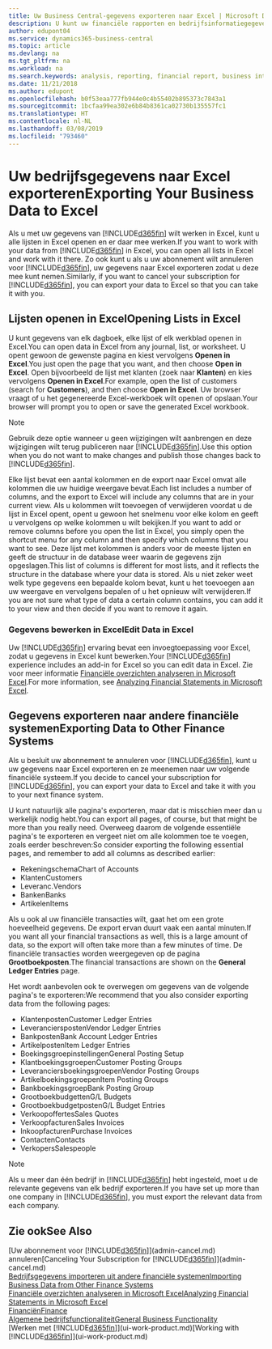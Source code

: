 ```yaml
---
title: Uw Business Central-gegevens exporteren naar Excel | Microsoft Docs
description: U kunt uw financiële rapporten en bedrijfsinformatiegegevens uit Business Central exporteren naar Excel of uw gegevens in Excel openen.
author: edupont04
ms.service: dynamics365-business-central
ms.topic: article
ms.devlang: na
ms.tgt_pltfrm: na
ms.workload: na
ms.search.keywords: analysis, reporting, financial report, business intelligence, BI, Excel
ms.date: 11/21/2018
ms.author: edupont
ms.openlocfilehash: b0f53eaa777fb944e0c4b55402b895373c7843a1
ms.sourcegitcommit: 1bcfaa99ea302e6b84b8361ca02730b135557fc1
ms.translationtype: HT
ms.contentlocale: nl-NL
ms.lasthandoff: 03/08/2019
ms.locfileid: "793460"
---
```

# <a name="exporting-your-business-data-to-excel"></a><span data-ttu-id="4b1c7-103">Uw bedrijfsgegevens naar Excel exporteren</span><span class="sxs-lookup"><span data-stu-id="4b1c7-103">Exporting Your Business Data to Excel</span></span>
<span data-ttu-id="4b1c7-104">Als u met uw gegevens van [!INCLUDE[d365fin](includes/d365fin_md.md)] wilt werken in Excel, kunt u alle lijsten in Excel openen en er daar mee werken.</span><span class="sxs-lookup"><span data-stu-id="4b1c7-104">If you want to work with your data from [!INCLUDE[d365fin](includes/d365fin_md.md)] in Excel, you can open all lists in Excel and work with it there.</span></span> <span data-ttu-id="4b1c7-105">Zo ook kunt u als u uw abonnement wilt annuleren voor [!INCLUDE[d365fin](includes/d365fin_md.md)], uw gegevens naar Excel exporteren zodat u deze mee kunt nemen.</span><span class="sxs-lookup"><span data-stu-id="4b1c7-105">Similarly, if you want to cancel your subscription for [!INCLUDE[d365fin](includes/d365fin_md.md)], you can export your data to Excel so that you can take it with you.</span></span>

## <a name="opening-lists-in-excel"></a><span data-ttu-id="4b1c7-106">Lijsten openen in Excel</span><span class="sxs-lookup"><span data-stu-id="4b1c7-106">Opening Lists in Excel</span></span>
<span data-ttu-id="4b1c7-107">U kunt gegevens van elk dagboek, elke lijst of elk werkblad openen in Excel.</span><span class="sxs-lookup"><span data-stu-id="4b1c7-107">You can open data in Excel from any journal, list, or worksheet.</span></span> <span data-ttu-id="4b1c7-108">U opent gewoon de gewenste pagina en kiest vervolgens **Openen in Excel**.</span><span class="sxs-lookup"><span data-stu-id="4b1c7-108">You just open the page that you want, and then choose **Open in Excel**.</span></span> <span data-ttu-id="4b1c7-109">Open bijvoorbeeld de lijst met klanten (zoek naar **Klanten**) en kies vervolgens **Openen in Excel**.</span><span class="sxs-lookup"><span data-stu-id="4b1c7-109">For example, open the list of customers (search for **Customers**), and then choose **Open in Excel**.</span></span> <span data-ttu-id="4b1c7-110">Uw browser vraagt of u het gegenereerde Excel-werkboek wilt openen of opslaan.</span><span class="sxs-lookup"><span data-stu-id="4b1c7-110">Your browser will prompt you to open or save the generated Excel workbook.</span></span>  

> [!NOTE]
> <span data-ttu-id="4b1c7-111">Gebruik deze optie wanneer u geen wijzigingen wilt aanbrengen en deze wijzigingen wilt terug publiceren naar [!INCLUDE[d365fin](includes/d365fin_md.md)].</span><span class="sxs-lookup"><span data-stu-id="4b1c7-111">Use this option when you do not want to make changes and publish those changes back to [!INCLUDE[d365fin](includes/d365fin_md.md)].</span></span>  

<span data-ttu-id="4b1c7-112">Elke lijst bevat een aantal kolommen en de export naar Excel omvat alle kolommen die uw huidige weergave bevat.</span><span class="sxs-lookup"><span data-stu-id="4b1c7-112">Each list includes a number of columns, and the export to Excel will include any columns that are in your current view.</span></span> <span data-ttu-id="4b1c7-113">Als u kolommen wilt toevoegen of verwijderen voordat u de lijst in Excel opent, opent u gewoon het snelmenu voor elke kolom en geeft u vervolgens op welke kolommen u wilt bekijken.</span><span class="sxs-lookup"><span data-stu-id="4b1c7-113">If you want to add or remove columns before you open the list in Excel, you simply open the shortcut menu for any column and then specify which columns that you want to see.</span></span> <span data-ttu-id="4b1c7-114">Deze lijst met kolommen is anders voor de meeste lijsten en geeft de structuur in de database weer waarin de gegevens zijn opgeslagen.</span><span class="sxs-lookup"><span data-stu-id="4b1c7-114">This list of columns is different for most lists, and it reflects the structure in the database where your data is stored.</span></span> <span data-ttu-id="4b1c7-115">Als u niet zeker weet welk type gegevens een bepaalde kolom bevat, kunt u het toevoegen aan uw weergave en vervolgens bepalen of u het opnieuw wilt verwijderen.</span><span class="sxs-lookup"><span data-stu-id="4b1c7-115">If you are not sure what type of data a certain column contains, you can add it to your view and then decide if you want to remove it again.</span></span>  

### <a name="edit-data-in-excel"></a><span data-ttu-id="4b1c7-116">Gegevens bewerken in Excel</span><span class="sxs-lookup"><span data-stu-id="4b1c7-116">Edit Data in Excel</span></span>
<span data-ttu-id="4b1c7-117">Uw [!INCLUDE[d365fin](includes/d365fin_md.md)] ervaring bevat een invoegtoepassing voor Excel, zodat u gegevens in Excel kunt bewerken.</span><span class="sxs-lookup"><span data-stu-id="4b1c7-117">Your [!INCLUDE[d365fin](includes/d365fin_md.md)] experience includes an add-in for Excel so you can edit data in Excel.</span></span> <span data-ttu-id="4b1c7-118">Zie voor meer informatie [Financiële overzichten analyseren in Microsoft Excel](finance-analyze-excel.md).</span><span class="sxs-lookup"><span data-stu-id="4b1c7-118">For more information, see [Analyzing Financial Statements in Microsoft Excel](finance-analyze-excel.md).</span></span>  

## <a name="exporting-data-to-other-finance-systems"></a><span data-ttu-id="4b1c7-119">Gegevens exporteren naar andere financiële systemen</span><span class="sxs-lookup"><span data-stu-id="4b1c7-119">Exporting Data to Other Finance Systems</span></span>
<span data-ttu-id="4b1c7-120">Als u besluit uw abonnement te annuleren voor [!INCLUDE[d365fin](includes/d365fin_md.md)], kunt u uw gegevens naar Excel exporteren en ze meenemen naar uw volgende financiële systeem.</span><span class="sxs-lookup"><span data-stu-id="4b1c7-120">If you decide to cancel your subscription for [!INCLUDE[d365fin](includes/d365fin_md.md)], you can export your data to Excel and take it with you to your next finance system.</span></span>  

<span data-ttu-id="4b1c7-121">U kunt natuurlijk alle pagina's exporteren, maar dat is misschien meer dan u werkelijk nodig hebt.</span><span class="sxs-lookup"><span data-stu-id="4b1c7-121">You can export all pages, of course, but that might be more than you really need.</span></span> <span data-ttu-id="4b1c7-122">Overweeg daarom de volgende essentiële pagina's te exporteren en vergeet niet om alle kolommen toe te voegen, zoals eerder beschreven:</span><span class="sxs-lookup"><span data-stu-id="4b1c7-122">So consider exporting the following essential pages, and remember to add all columns as described earlier:</span></span>  

* <span data-ttu-id="4b1c7-123">Rekeningschema</span><span class="sxs-lookup"><span data-stu-id="4b1c7-123">Chart of Accounts</span></span>  
* <span data-ttu-id="4b1c7-124">Klanten</span><span class="sxs-lookup"><span data-stu-id="4b1c7-124">Customers</span></span>  
* <span data-ttu-id="4b1c7-125">Leveranc.</span><span class="sxs-lookup"><span data-stu-id="4b1c7-125">Vendors</span></span>  
* <span data-ttu-id="4b1c7-126">Banken</span><span class="sxs-lookup"><span data-stu-id="4b1c7-126">Banks</span></span>  
* <span data-ttu-id="4b1c7-127">Artikelen</span><span class="sxs-lookup"><span data-stu-id="4b1c7-127">Items</span></span>  

<span data-ttu-id="4b1c7-128">Als u ook al uw financiële transacties wilt, gaat het om een grote hoeveelheid gegevens. De export ervan duurt vaak een aantal minuten.</span><span class="sxs-lookup"><span data-stu-id="4b1c7-128">If you want all your financial transactions as well, this is a large amount of data, so the export will often take more than a few minutes of time.</span></span> <span data-ttu-id="4b1c7-129">De financiële transacties worden weergegeven op de pagina **Grootboekposten**.</span><span class="sxs-lookup"><span data-stu-id="4b1c7-129">The financial transactions are shown on the **General Ledger Entries** page.</span></span>  

<span data-ttu-id="4b1c7-130">Het wordt aanbevolen ook te overwegen om gegevens van de volgende pagina's te exporteren:</span><span class="sxs-lookup"><span data-stu-id="4b1c7-130">We recommend that you also consider exporting data from the following pages:</span></span>  

* <span data-ttu-id="4b1c7-131">Klantenposten</span><span class="sxs-lookup"><span data-stu-id="4b1c7-131">Customer Ledger Entries</span></span>  
* <span data-ttu-id="4b1c7-132">Leveranciersposten</span><span class="sxs-lookup"><span data-stu-id="4b1c7-132">Vendor Ledger Entries</span></span>  
* <span data-ttu-id="4b1c7-133">Bankposten</span><span class="sxs-lookup"><span data-stu-id="4b1c7-133">Bank Account Ledger Entries</span></span>  
* <span data-ttu-id="4b1c7-134">Artikelposten</span><span class="sxs-lookup"><span data-stu-id="4b1c7-134">Item Ledger Entries</span></span>  
* <span data-ttu-id="4b1c7-135">Boekingsgroepinstellingen</span><span class="sxs-lookup"><span data-stu-id="4b1c7-135">General Posting Setup</span></span>  
* <span data-ttu-id="4b1c7-136">Klantboekingsgroepen</span><span class="sxs-lookup"><span data-stu-id="4b1c7-136">Customer Posting Groups</span></span>  
* <span data-ttu-id="4b1c7-137">Leveranciersboekingsgroepen</span><span class="sxs-lookup"><span data-stu-id="4b1c7-137">Vendor Posting Groups</span></span>  
* <span data-ttu-id="4b1c7-138">Artikelboekingsgroepen</span><span class="sxs-lookup"><span data-stu-id="4b1c7-138">Item Posting Groups</span></span>  
* <span data-ttu-id="4b1c7-139">Bankboekingsgroep</span><span class="sxs-lookup"><span data-stu-id="4b1c7-139">Bank Posting Group</span></span>  
* <span data-ttu-id="4b1c7-140">Grootboekbudgetten</span><span class="sxs-lookup"><span data-stu-id="4b1c7-140">G/L Budgets</span></span>  
* <span data-ttu-id="4b1c7-141">Grootboekbudgetposten</span><span class="sxs-lookup"><span data-stu-id="4b1c7-141">G/L Budget Entries</span></span>  
* <span data-ttu-id="4b1c7-142">Verkoopoffertes</span><span class="sxs-lookup"><span data-stu-id="4b1c7-142">Sales Quotes</span></span>  
* <span data-ttu-id="4b1c7-143">Verkoopfacturen</span><span class="sxs-lookup"><span data-stu-id="4b1c7-143">Sales Invoices</span></span>  
* <span data-ttu-id="4b1c7-144">Inkoopfacturen</span><span class="sxs-lookup"><span data-stu-id="4b1c7-144">Purchase Invoices</span></span>  
* <span data-ttu-id="4b1c7-145">Contacten</span><span class="sxs-lookup"><span data-stu-id="4b1c7-145">Contacts</span></span>  
* <span data-ttu-id="4b1c7-146">Verkopers</span><span class="sxs-lookup"><span data-stu-id="4b1c7-146">Salespeople</span></span>  

> [!NOTE]  
>   <span data-ttu-id="4b1c7-147">Als u meer dan één bedrijf in [!INCLUDE[d365fin](includes/d365fin_md.md)] hebt ingesteld, moet u de relevante gegevens van elk bedrijf exporteren.</span><span class="sxs-lookup"><span data-stu-id="4b1c7-147">If you have set up more than one company in [!INCLUDE[d365fin](includes/d365fin_md.md)], you must export the relevant data from each company.</span></span>

## <a name="see-also"></a><span data-ttu-id="4b1c7-148">Zie ook</span><span class="sxs-lookup"><span data-stu-id="4b1c7-148">See Also</span></span>
<span data-ttu-id="4b1c7-149">[Uw abonnement voor [!INCLUDE[d365fin](includes/d365fin_md.md)]](admin-cancel.md) annuleren</span><span class="sxs-lookup"><span data-stu-id="4b1c7-149">[Canceling Your Subscription for [!INCLUDE[d365fin](includes/d365fin_md.md)]](admin-cancel.md)</span></span>  
[<span data-ttu-id="4b1c7-150">Bedrijfsgegevens importeren uit andere financiële systemen</span><span class="sxs-lookup"><span data-stu-id="4b1c7-150">Importing Business Data from Other Finance Systems</span></span>](across-import-data-configuration-packages.md)  
[<span data-ttu-id="4b1c7-151">Financiële overzichten analyseren in Microsoft Excel</span><span class="sxs-lookup"><span data-stu-id="4b1c7-151">Analyzing Financial Statements in Microsoft Excel</span></span>](finance-analyze-excel.md)  
[<span data-ttu-id="4b1c7-152">Financiën</span><span class="sxs-lookup"><span data-stu-id="4b1c7-152">Finance</span></span>](finance.md)  
[<span data-ttu-id="4b1c7-153">Algemene bedrijfsfunctionaliteit</span><span class="sxs-lookup"><span data-stu-id="4b1c7-153">General Business Functionality</span></span>](ui-across-business-areas.md)  
<span data-ttu-id="4b1c7-154">[Werken met [!INCLUDE[d365fin](includes/d365fin_md.md)]](ui-work-product.md)</span><span class="sxs-lookup"><span data-stu-id="4b1c7-154">[Working with [!INCLUDE[d365fin](includes/d365fin_md.md)]](ui-work-product.md)</span></span>  
